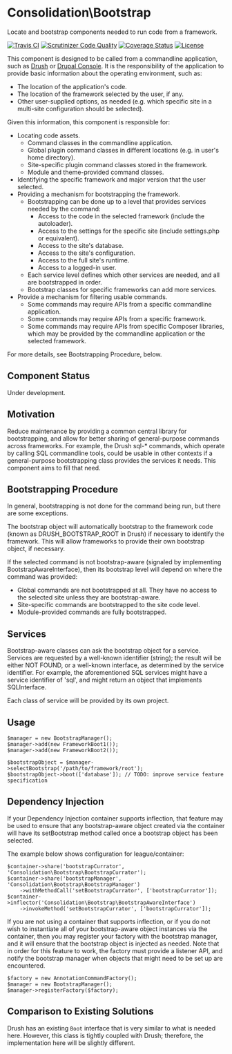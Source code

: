 # Consolidation\Bootstrap

Locate and bootstrap components needed to run code from a framework.

[![Travis CI](https://travis-ci.org/consolidation/bootstrap.svg?branch=main)](https://travis-ci.org/consolidation/bootstrap) 
[![Scrutinizer Code Quality](https://scrutinizer-ci.com/g/consolidation/bootstrap/badges/quality-score.png?b=main)](https://scrutinizer-ci.com/g/consolidation/bootstrap/?branch=main)
[![Coverage Status](https://coveralls.io/repos/github/consolidation/bootstrap/badge.svg?branch=main)](https://coveralls.io/github/consolidation/bootstrap?branch=main)
[![License](https://poser.pugx.org/consolidation/bootstrap/license)](https://packagist.org/packages/consolidation/bootstrap)

This component is designed to be called from a commandline application, such as [Drush](https://github.com/drush-ops/drush) or [Drupal Console](https://github.com/hechoendrupal/DrupalConsole). It is the responsibility of the application to provide basic information about the operating environment, such as:

- The location of the application's code.
- The location of the framework selected by the user, if any.
- Other user-supplied options, as needed (e.g. which specific site in a multi-site configuration should be selected).

Given this information, this component is responsible for:

- Locating code assets.
  - Command classes in the commandline application.
  - Global plugin command classes in different locations (e.g. in user's home directory).
  - Site-specific plugin command classes stored in the framework.
  - Module and theme-provided command classes.
- Identifying the specific framework and major version that the user selected.
- Providing a mechanism for bootstrapping the framework.
  - Bootstrapping can be done up to a level that provides services needed by the command:
    - Access to the code in the selected framework (include the autoloader).
    - Access to the settings for the specific site (include settings.php or equivalent).
    - Access to the site's database.
    - Access to the site's configuration.
    - Access to the full site's runtime.
    - Access to a logged-in user.
  - Each service level defines which other services are needed, and all are bootstrapped in order.
  - Bootstrap classes for specific frameworks can add more services.
- Provide a mechanism for filtering usable commands.
  - Some commands may require APIs from a specific commandline application.
  - Some commands may require APIs from a specific framework.
  - Some commands may require APIs from specific Composer libraries, which may be provided by the commandline application or the selected framework.

For more details, see Bootstrapping Procedure, below.

## Component Status

Under development.

## Motivation

Reduce maintenance by providing a common central library for bootstrapping, and allow for better sharing of general-purpose commands across frameworks. For example, the Drush sql-* commands, which operate by calling SQL commandline tools, could be usable in other contexts if a general-purpose bootstrapping class provides the services it needs. This component aims to fill that need.

## Bootstrapping Procedure
In general, bootstrapping is not done for the command being run, but there are some exceptions.

The bootstrap object will automatically bootstrap to the framework code (known as DRUSH_BOOTSTRAP_ROOT in Drush) if necessary to identify the framework. This will allow frameworks to provide their own bootstrap object, if necessary.

If the selected command is not bootstrap-aware (signaled by implementing BootstrapAwareInterface), then its bootstrap level will depend on where the command was provided:

- Global commands are not bootstrapped at all. They have no access to the selected site unless they are bootstrap-aware.
- Site-specific commands are bootstrapped to the site code level.
- Module-provided commands are fully bootstrapped.

## Services
Bootstrap-aware classes can ask the bootstrap object for a service. Services are requested by a well-known identifier (string); the result will be either NOT FOUND, or a well-known interface, as determined by the service identifier. For example, the aforementioned SQL services might have a service identifier of 'sql', and might return an object that implements SQLInterface.

Each class of service will be provided by its own project.

## Usage
```
$manager = new BootstrapManager();
$manager->add(new FrameworkBoot1());
$manager->add(new FrameworkBoot2());

$bootstrapObject = $manager->selectBootstrap('/path/to/framework/root');
$bootstrapObject->boot(['database']); // TODO: improve service feature specification
```
## Dependency Injection
If your Dependency Injection container supports inflection, that feature may be used to ensure that any bootstrap-aware object created via the container will have its setBootstrap method called once a bootstrap object has been selected.

The example below shows configuration for league/container:
```
$container->share('bootstrapCurrator', 'Consolidation\Bootstrap\BootstrapCurrator');
$container->share('bootstrapManager', 'Consolidation\Bootstrap\BootstrapManager')
    ->withMethodCall('setBootstrapCurrator', ['bootstrapCurrator']);
$container->inflector('Consolidation\Bootstrap\BootstrapAwareInterface')
    ->invokeMethod('setBootstrapCurrator', ['bootstrapCurrator']);
```
If you are not using a container that supports inflection, or if you do not wish to instantiate all of your bootstrap-aware object instances via the container, then you may register your factory with the bootstrap manager, and it will ensure that the bootstrap object is injected as needed. Note that in order for this feature to work, the factory must provide a listener API, and notify the bootstrap manager when objects that might need to be set up are encountered.
```
$factory = new AnnotationCommandFactory();
$manager = new BootstrapManager();
$manager->registerFactory($factory);
```
## Comparison to Existing Solutions

Drush has an existing `Boot` interface that is very similar to what is needed here. However, this class is tightly coupled with Drush; therefore, the implementation here will be slightly different.
